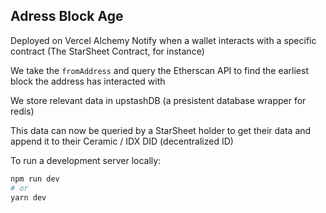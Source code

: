 ## Adress Block Age

Deployed on Vercel
Alchemy Notify when a wallet interacts with a specific contract (The StarSheet Contract, for instance)

We take the `fromAddress` and query the Etherscan API to find the earliest block the address has interacted with

We store relevant data in upstashDB (a presistent database wrapper for redis)

This data can now be queried by a StarSheet holder to get their data and append it to their Ceramic / IDX DID (decentralized ID)

To run a development server locally:

```bash
npm run dev
# or
yarn dev
```
